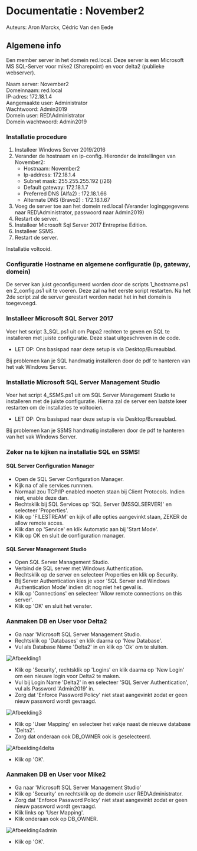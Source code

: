 # Documentatie : November2

Auteurs: Aron Marckx, Cédric Van den Eede

## Algemene info

Een member server in het domein red.local. Deze server is een Microsoft MS SQL-Server
voor mike2 (Sharepoint) en voor delta2 (publieke webserver).

Naam server: November2 <br>
Domeinnaam: red.local <br>
IP-adres: 172.18.1.4 <br>
Aangemaakte user: Administrator <br>
Wachtwoord: Admin2019 <br>
Domein user: RED\Administrator <br>
Domein wachtwoord: Admin2019 <br>

### Installatie procedure

1. Installeer Windows Server 2019/2016
2. Verander de hostnaam en ip-config.
   Hieronder de instellingen van November2:
   - Hostnaam: November2
   - Ip-address: 172.18.1.4
   - Subnet mask: 255.255.255.192 (/26)
   - Default gateway: 172.18.1.7
   - Preferred DNS (Alfa2) : 172.18.1.66
   - Alternate DNS (Bravo2) : 172.18.1.67
3. Voeg de server toe aan het domein red.local (Verander loginggegevens naar RED\Administrator, passwoord naar Admin2019)
4. Restart de server.
5. Installeer Microsoft Sql Server 2017 Entreprise Edition.
6. Installeer SSMS.
7. Restart de server.

Installatie voltooid.

### Configuratie Hostname en algemene configuratie (ip, gateway, domein)

De server kan juist geconfigureerd worden door de scripts 1_hostname.ps1 en 2_config.ps1 uit te voeren. Deze zal na het eerste script restarten.
Na het 2de script zal de server gerestart worden nadat het in het domein is toegevoegd.


### Installeer Microsoft SQL Server 2017

Voer het script 3_SQL.ps1 uit om Papa2 rechten te geven en SQL te installeren met juiste configuratie. Deze staat uitgeschreven in de code.
* LET OP: Ons basispad naar deze setup is via Desktop/Bureaublad.

Bij problemen kan je SQL handmatig installeren door de pdf te hanteren van het vak Windows Server.

### Installatie Microsoft SQL Server Management Studio

Voer het script 4_SSMS.ps1 uit om SQL Server Management Studio te installeren met de juiste configuratie.
Hierna zal de server een laatste keer restarten om de installaties te voltooien.
* LET OP: Ons basispad naar deze setup is via Desktop/Bureaublad.

Bij problemen kan je SSMS handmatig installeren door de pdf te hanteren van het vak Windows Server.


### Zeker na te kijken na installatie SQL en SSMS!

#### SQL Server Configuration Manager
- Open de SQL Server Configuration Manager.
- Kijk na of alle services runnnen.
- Normaal zou TCP/IP enabled moeten staan bij Client Protocols. Indien niet, enable deze dan.
- Rechtsklik bij SQL Services op 'SQL Server (MSSQLSERVER)' en selecteer 'Properties'.
- Klik op 'FILESTREAM' en kijk of alle opties aangevinkt staan, ZEKER de allow remote acces.
- Klik dan op 'Service' en klik Automatic aan bij 'Start Mode'.
- Klik op OK en sluit de configuration manager.

#### SQL Server Management Studio
- Open SQL Server Management Studio.
- Verbind de SQL server met WIndows Authentication.
- Rechtsklik op de server en selecteer Properties en klik op Security.
- Bij Server Authentication kies je voor 'SQL Server and Windows Authentication Mode' indien dit nog niet het geval is.
- Klik op 'Connections' en selecteer 'Allow remote connections on this server'.
- Klik op 'OK' en sluit het venster.


### Aanmaken DB en User voor Delta2
- Ga naar 'Microsoft SQL Server Management Studio.
- Rechtsklik op 'Databases' en klik daarna op 'New Database'.
- Vul als Database Name 'Delta2' in en klik op 'Ok' om te sluiten.

![Afbeelding1](https://github.com/HoGentTIN/p3ops-1920-red/blob/November2/Servers/November2/images/1.png)
<br>
- Klik op 'Security', rechtsklik op 'Logins' en klik daarna op 'New Login' om een nieuwe login voor Delta2 te maken.
- Vul bij Login Name 'Delta2' in en selecteer 'SQL Server Authentication', vul als Password 'Admin2019' in.
- Zorg dat 'Enforce Password Policy' niet staat aangevinkt zodat er geen nieuw password wordt gevraagd.

![Afbeelding3](https://github.com/HoGentTIN/p3ops-1920-red/blob/November2/Servers/November2/images/3.png)
<br>
- Klik op 'User Mapping' en selecteer het vakje naast de nieuwe database 'Delta2'.
- Zorg dat onderaan ook DB_OWNER ook is geselecteerd.

![Afbeelding4delta](https://github.com/HoGentTIN/p3ops-1920-red/blob/November2/Servers/November2/images/4%20delta.png)
<br>
- Klik op 'OK'.

### Aanmaken DB en User voor Mike2
- Ga naar 'Microsoft SQL Server Management Studio'
- Klik op 'Security' en rechtsklik op de domein user RED\Administrator.
- Zorg dat 'Enforce Password Policy' niet staat aangevinkt zodat er geen nieuw password wordt gevraagd.
- Klik links op 'User Mapping'. 
- Klik onderaan ook op DB_OWNER.

![Afbeelding4admin](https://github.com/HoGentTIN/p3ops-1920-red/blob/November2/Servers/November2/images/4%20admin%20red.png)
<br>
- Klik op 'OK'.

